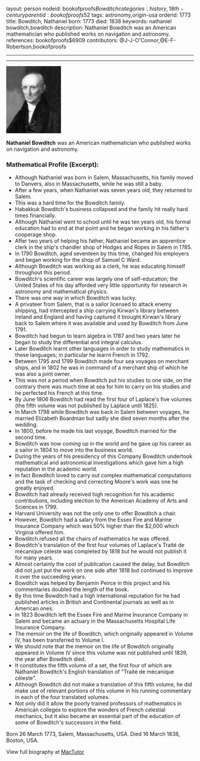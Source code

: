 layout: person
nodeid: bookofproofs$Bowditch
categories: history,18th-century
parentid: bookofproofs$52
tags: astronomy,origin-usa
orderid: 1773
title: Bowditch, Nathaniel
born: 1773
died: 1838
keywords: nathaniel bowditch,bowditch
description: Nathaniel Bowditch was an American mathematician who published works on navigation and astronomy.
references: bookofproofs$6909
contributors: @J-J-O'Connor,@E-F-Robertson,bookofproofs

---



---

![Bowditch.jpg](https://github.com/bookofproofs/bookofproofs.github.io/blob/main/_sources/_assets/images/portraits/Bowditch.jpg?raw=true)

**Nathaniel Bowditch** was an American mathematician who published works on navigation and astronomy.

### Mathematical Profile (Excerpt):
* Although Nathaniel was born in Salem, Massachusetts, his family moved to Danvers, also in Massachusetts, while he was still a baby.
* After a few years, when Nathaniel was seven years old, they returned to Salem.
* This was a hard time for the Bowditch family.
* Habakkuk Bowditch's business collapsed and the family hit really hard times financially.
* Although Nathaniel went to school until he was ten years old, his formal education had to end at that point and he began working in his father's cooperage shop.
* After two years of helping his father, Nathaniel became an apprentice clerk in the ship's chandler shop of Hodges and Ropes in Salem in 1785.
* In 1790 Bowditch, aged seventeen by this time, changed his employers and began working for the shop of Samuel C Ward.
* Although Bowditch was working as a clerk, he was educating himself throughout this period.
* Bowditch's scientific career was largely one of self-education; the United States of his day afforded very little opportunity for research in astronomy and mathematical physics.
* There was one way in which Bowditch was lucky.
* A privateer from Salem, that is a sailor licensed to attack enemy shipping, had intercepted a ship carrying Kirwan's library between Ireland and England and having captured it brought Kirwan's library back to Salem where it was available and used by Bowditch from June 1791.
* Bowditch had begun to learn algebra in 1787 and two years later he began to study the differential and integral calculus.
* Later Bowditch learnt other languages in order to study mathematics in these languages; in particular he learnt French in 1792.
* Between 1795 and 1799 Bowditch made four sea voyages on merchant ships, and in 1802 he was in command of a merchant ship of which he was also a joint owner.
* This was not a period when Bowditch put his studies to one side, on the contrary there was much time at sea for him to carry on his studies and he perfected his French at this time.
* By June 1806 Bowditch had read the first four of Laplace's five volumes (the fifth volume was not published by Laplace until 1825).
* In March 1798 while Bowditch was back in Salem between voyages, he married Elizabeth Boardman but sadly she died seven months after the wedding.
* In 1800, before he made his last voyage, Bowditch married for the second time.
* Bowditch was now coming up in the world and he gave up his career as a sailor in 1804 to move into the business world.
* During the years of his presidency of this Company Bowditch undertook mathematical and astronomical investigations which gave him a high reputation in the academic world.
* In fact Bowditch loved to carry out complex mathematical computations and the task of checking and correcting Moore's work was one he greatly enjoyed.
* Bowditch had already received high recognition for his academic contributions, including election to the American Academy of Arts and Sciences in 1799.
* Harvard University was not the only one to offer Bowditch a chair.
* However, Bowditch had a salary from the Essex Fire and Marine Insurance Company which was 50% higher than the $2,000 which Virginia offered him.
* Bowditch refused all the chairs of mathematics he was offered.
* Bowditch's translation of the first four volumes of Laplace's Traité de mécanique céleste was completed by 1818 but he would not publish it for many years.
* Almost certainly the cost of publication caused the delay, but Bowditch did not just put the work on one side after 1818 but continued to improve it over the succeeding years.
* Bowditch was helped by Benjamin Peirce in this project and his commentaries doubled the length of the book.
* By this time Bowditch had a high international reputation for he had published articles in British and Continental journals as well as in American ones.
* In 1823 Bowditch left the Essex Fire and Marine Insurance Company in Salem and became an actuary in the Massachusetts Hospital Life Insurance Company.
* The memoir on the life of Bowditch, which originally appeared in Volume IV, has been transferred to Volume I.
* We should note that the memoir on the life of Bowditch originally appeared in Volume IV since this volume was not published until 1839, the year after Bowditch died.
* It constitutes the fifth volume of a set, the first four of which are Nathaniel Bowditch's English translation of "Traité de mécanique céleste".
* Although Bowditch did not make a translation of this fifth volume, he did make use of relevant portions of this volume in his running commentary in each of the four translated volumes.
* Not only did it allow the poorly trained professors of mathematics in American colleges to explore the wonders of French celestial mechanics, but it also became an essential part of the education of some of Bowditch's successors in the field.

Born 26 March 1773, Salem, Massachusetts, USA. Died 16 March 1838, Boston, USA.

View full biography at [MacTutor](https://mathshistory.st-andrews.ac.uk/Biographies/Bowditch/)
